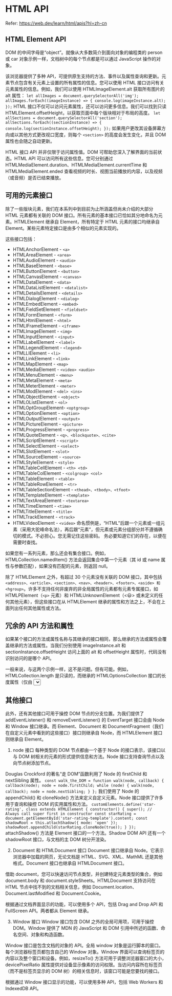 # HTML API

Refer: https://web.dev/learn/html/apis?hl=zh-cn

## HTML Element API

DOM 的中间字母是“object”。就像从大多数简介到面向对象的编程类的 person 或 car 对象示例一样，文档树中的每个节点都是可以通过 JavaScript 操作的对象。

该浏览器提供了多种 API，可提供原生支持的方法、事件以及属性查询和更新。元素节点包含有关元素上设置的所有属性的信息。您可以使用 HTML 接口访问有关元素属性的信息。例如，我们可以使用 HTMLImageElement.alt 获取所有图片的 alt 属性：
`
let allImages = document.querySelectorAll('img');
allImages.forEach((imageInstance) => {
  console.log(imageInstance.alt);
});
`
HTML 接口不仅可以访问元素属性，还可以访问更多信息。我们可以找到只读 HTMLElement.offsetHeight，以获取页面中每个版块相对于布局的高度。
`
let allSections = document.querySelectorAll('section');
allSections.forEach((sectionInstance) => {
  console.log(sectionInstance.offsetHeight);
});
`
如果用户更改其设备屏幕方向或以其他方式更改视口宽度，则每个 `<section>` 的高度会发生变化，并且 DOM 属性也会随之自动更新。

HTML 接口 API 并非仅限于访问属性值。DOM 可帮助您深入了解界面的当前状态。HTML API 可以访问所有这些信息。您可分别通过 HTMLMediaElement.duration、HTMLMediaElement.currentTime 和 HTMLMediaElement.ended 查看视频的时长、视图当前播放的内容，以及视频（或音频）是否已结束播放。

## 可用的元素接口
除了一些版块元素，我们在本系列中到目前为止所涵盖但尚未介绍的大部分 HTML 元素都有关联的 DOM 接口。所有元素的基本接口已恰如其分地命名为元素。HTMLElement 继承自 Element，所有特定于 HTML 元素的接口均继承自 Element。某些元素特定接口是由多个相似的元素实现的。

这些接口包括：
- HTMLAnchorElement - `<a>`
- HTMLAreaElement - `<area>`
- HTMLAudioElement - `<audio>`
- HTMLBaseElement - `<base>`
- HTMLButtonElement - `<button>`
- HTMLCanvasElement - `<canvas>`
- HTMLDataElement - `<data>`
- HTMLDataListElement - `<datalist>`
- HTMLDetailsElement - `<details>`
- HTMLDialogElement - `<dialog>`
- HTMLEmbedElement - `<embed>`
- HTMLFieldSetElement - `<fieldset>`
- HTMLFormElement - `<form>`
- HTMLHtmlElement - `<html>`
- HTMLIFrameElement - `<iframe>`
- HTMLImageElement - `<img>`
- HTMLInputElement - `<input>`
- HTMLLabelElement - `<label>`
- HTMLLegendElement - `<legend>`
- HTMLLIElement - `<li>`
- HTMLLinkElement - `<link>`
- HTMLMapElement - `<map>`
- HTMLMediaElement - `<video> <audio>`
- HTMLMenuElement - `<menu>`
- HTMLMetaElement - `<meta>`
- HTMLMeterElement - `<meter>`
- HTMLModElement - `<del> <ins>`
- HTMLObjectElement - `<object>`
- HTMLOListElement - `<ol>`
- HTMLOptGroupElement- `<optgroup>`
- HTMLOptionElement - `<option>`
- HTMLOutputElement - `<output>`
- HTMLPictureElement - `<picture>`
- HTMLProgressElement - `<progress>`
- HTMLQuoteElement - `<q>、<blockquote>、<cite>`
- HTMLScriptElement - `<script>`
- HTMLSelectElement - `<select>`
- HTMLSlotElement - `<slot>`
- HTMLSourceElement - `<source>`
- HTMLStyleElement - `<style>`
- HTMLTableCellElement - `<th> <td>`
- HTMLTableColElement - `<colgroup> <col>`
- HTMLTableElement - `<table>`
- HTMLTableRowElement - `<tr>`
- HTMLTableSectionElement - `<thead>、<tbody>、<tfoot>`
- HTMLTemplateElement - `<template>`
- HTMLTextAreaElement - `<textarea>`
- HTMLTimeElement - `<time>`
- HTMLTitleElement - `<title>`
- HTMLTrackElement - `<track>`
- HTMLVideoElement - `<video>`
命名惯例是，“HTML”后跟一个元素或一组元素（采用大驼峰命名法），再后跟“元素”，但元素或元素分组部分并不遵循确切的模式。不必担心。您无需记住这些密码。 务必要知道它们的存在，以便在需要时查找。

如果您有一系列元素，那么还会有集合接口。例如，HTMLCollection.namedItem() 方法会返回集合中第一个元素（其 id 或 name 属性与参数匹配），如果没有匹配的元素，则返回 null。

除了 HTMLElement 之外，有超过 30 个元素没有关联的 DOM 接口，其中包括 `<address>、<article>、<section>、<nav>、<header>、<footer>、<aside> 和 <hgroup>`。许多不支持任何非废弃的非全局属性的元素都有元素专属接口，如 HTMLPElement（`<p>` 元素）和 HTMLUnknownElement（<😃> 或未定义的任何其他元素），但这些接口在从 HTMLElement 继承的属性和方法之上，不会在上面列出任何其他属性或方法。

## 冗余的 API 方法和属性
如果某个接口的方法或属性名称与其继承的接口相同，那么继承的方法或属性会覆盖继承的方法或属性。当我们分别使用 imageInstance.alt 和 sectionInstance.offsetHeight 访问上面的 alt 和 offsetHeight 属性时，代码没有识别访问的是哪个 API。

一般来说，与这两个示例一样，这不是问题。但有可能。例如，HTMLCollection.length 是只读的，而继承的 HTMLOptionsCollection 接口的长度属性（仅由 <select> 的 options 属性返回）也可用于设置集合大小。

## 其他接口
此外，还有其他接口可用于操控 DOM 节点的分支位置。为我们提供了 addEventListener() 和 removeEventListener() 的 EventTarget 接口会由 Node 和 Window 接口继承。而 Element、Document 和 DocumentFragment（我们在自定义元素中看到的这些接口）接口则继承自 Node，而 HTMLElement 接口则继承自 Element。

1. node 接口
每种类型的 DOM 节点都由一个基于 Node 的接口表示，该接口以与 DOM 树相关的元素的形式提供信息和方法。Node 接口支持查询节点以及向节点树添加节点。

Douglas Crockford 的著名“走 DOM”函数利用了 Node 的 firstChild 和 nextSibling 属性。
`
const walk_the_DOM = function walk(node, callback) {
  callback(node);
  node = node.firstChild;
  while (node) {
    walk(node, callback);
    node = node.nextSibling;
  }
};
`
我们使用了 Node 的 appendChild() 和 cloneNode() 方法来定义自定义元素。Node 接口提供了许多用于查询和操控 DOM 的实用属性和方法。
`
customElements.define('star-rating',
  class extends HTMLElement {
    constructor() {
      super(); // Always call super first in constructor
      const starRating = document.getElementById('star-rating-template').content;
      const shadowRoot = this.attachShadow({
        mode: 'open'
      });
      shadowRoot.appendChild(starRating.cloneNode(true));
    }
  });
`
attachShadow() 方法是 Element 接口的一个方法。Shadow DOM API 还有一个 shadowRoot 接口，与文档的主 DOM 树分开渲染。

2. Document 和 HTMLDocument 接口
Document 接口继承自 Node。它表示浏览器中加载的网页，无论文档是 HTML、SVG、XML、MathML 还是其他格式。Document 接口也继承自 HTMLDocument 接口。

借助 document，您可以快速访问节点类型，并创建特定元素类型的集合，例如 document.body 和 document.styleSheets。HTMLDocument 支持访问在 HTML 节点中找不到的文档相关信息，例如 Document.location、Document.lastModified 和 Document.Cookie。

根据通过文档界面显示的功能，可以使用多个 API，包括 Drag and Drop API 和 FullScreen API。两者都从 Element 继承。

3. Window 接口
Window 接口包含 DOM 之外的全局可用项，可用于操控 DOM。Window 提供了 MDN 的 JavaScript 和 DOM 引用中所述的函数、命名空间、对象和构造函数。

Window 接口是包含文档的对象的 API。全局 window 对象是运行脚本的窗口。每个浏览器标签页都包含自己的 Window 对象。Window 界面可以查询标签页的内容以及整个窗口和设备。例如，resizeTo() 方法可用于调整浏览器窗口的大小，devicePixelRatio 属性提供对设备显示像素的访问权限。当访问内容所在标签页（而不是标签页显示的 DOM 树）的相关信息时，该窗口可能是您要找的接口。

根据通过 Window 接口显示的功能，可以使用多种 API，包括 Web Workers 和 IndexedDB API。
